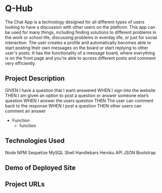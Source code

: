 # Q-Hub

The Chat App is a technology designed for all different types of users looking to have a discussion with other users on the platform. This app can be used for many things, including finding solutions to different problems in the work or school life, discussing problems in everday life, or just for social interaction. The user creates a profile and automatically becomes able to start posting their own messages on the board or start replying to other user's posts. It has the functionality of a message board, where everything is on the front page and you're able to access different posts and comment very efficiently.

## Project Description

GIVEN I have a question that I want answered
WHEN I sign into the website
THEN I am given an option to post a question or answer someone else’s question
WHEN I answer the users question
THEN The user can comment back to the response
WHEN I post a question
THEN other users can comment an answer
- Function
  - function

## Technologies Used

Node
NPM
Sequelize
MySQL
Shell
Handlebars
Heroku
API
JSON
Bootstrap

## Demo of Deployed Site

## Project URLs

